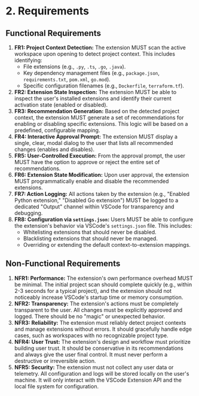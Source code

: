 # 2. Requirements

## Functional Requirements

1. **FR1: Project Context Detection:** The extension MUST scan the active workspace upon opening to detect project
   context. This includes identifying:
   - File extensions (e.g., `.py`, `.ts`, `.go`, `.java`).
   - Key dependency management files (e.g., `package.json`, `requirements.txt`, `pom.xml`, `go.mod`).
   - Specific configuration filenames (e.g., `Dockerfile`, `terraform.tf`).
2. **FR2: Extension State Inspection:** The extension MUST be able to inspect the user's installed extensions and
   identify their current activation state (enabled or disabled).
3. **FR3: Recommendation Generation:** Based on the detected project context, the extension MUST generate a set of
   recommendations for enabling or disabling specific extensions. This logic will be based on a predefined, configurable
   mapping.
4. **FR4: Interactive Approval Prompt:** The extension MUST display a single, clear, modal dialog to the user that lists
   all recommended changes (enables and disables).
5. **FR5: User-Controlled Execution:** From the approval prompt, the user MUST have the option to approve or reject the
   entire set of recommendations.
6. **FR6: Extension State Modification:** Upon user approval, the extension MUST programmatically enable and disable the
   recommended extensions.
7. **FR7: Action Logging:** All actions taken by the extension (e.g., "Enabled Python extension," "Disabled Go
   extension") MUST be logged to a dedicated "Output" channel within VSCode for transparency and debugging.
8. **FR8: Configuration via `settings.json`:** Users MUST be able to configure the extension's behavior via VSCode's
   `settings.json` file. This includes:
   - Whitelisting extensions that should never be disabled.
   - Blacklisting extensions that should never be managed.
   - Overriding or extending the default context-to-extension mappings.

## Non-Functional Requirements

1. **NFR1: Performance:** The extension's own performance overhead MUST be minimal. The initial project scan should
   complete quickly (e.g., within 2-3 seconds for a typical project), and the extension should not noticeably increase
   VSCode's startup time or memory consumption.
2. **NFR2: Transparency:** The extension's actions must be completely transparent to the user. All changes must be
   explicitly approved and logged. There should be no "magic" or unexpected behavior.
3. **NFR3: Reliability:** The extension must reliably detect project contexts and manage extensions without errors. It
   should gracefully handle edge cases, such as workspaces with no recognizable project type.
4. **NFR4: User Trust:** The extension's design and workflow must prioritize building user trust. It should be
   conservative in its recommendations and always give the user final control. It must never perform a destructive or
   irreversible action.
5. **NFR5: Security:** The extension must not collect any user data or telemetry. All configuration and logs will be
   stored locally on the user's machine. It will only interact with the VSCode Extension API and the local file system
   for configuration.
